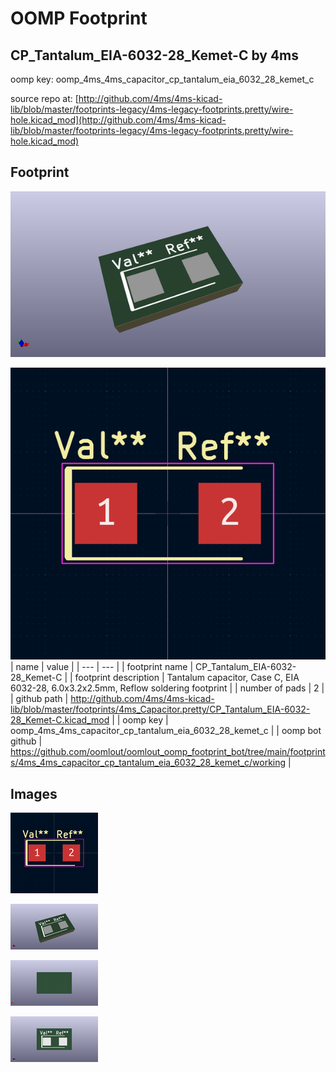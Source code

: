 # OOMP Footprint  
## CP_Tantalum_EIA-6032-28_Kemet-C  by 4ms  
  
oomp key: oomp_4ms_4ms_capacitor_cp_tantalum_eia_6032_28_kemet_c  
  
source repo at: [http://github.com/4ms/4ms-kicad-lib/blob/master/footprints-legacy/4ms-legacy-footprints.pretty/wire-hole.kicad_mod](http://github.com/4ms/4ms-kicad-lib/blob/master/footprints-legacy/4ms-legacy-footprints.pretty/wire-hole.kicad_mod)  
## Footprint  
  
[![working_kicad_pcb_3d.png](working_kicad_pcb_3d_600.png)](working_kicad_pcb_3d.png)  
  
[![working.png](working_600.png)](working.png)  
| name | value | 
| --- | --- | 
| footprint name | CP_Tantalum_EIA-6032-28_Kemet-C | 
| footprint description | Tantalum capacitor, Case C, EIA 6032-28, 6.0x3.2x2.5mm, Reflow soldering footprint | 
| number of pads | 2 | 
| github path | http://github.com/4ms/4ms-kicad-lib/blob/master/footprints/4ms_Capacitor.pretty/CP_Tantalum_EIA-6032-28_Kemet-C.kicad_mod | 
| oomp key | oomp_4ms_4ms_capacitor_cp_tantalum_eia_6032_28_kemet_c | 
| oomp bot github | https://github.com/oomlout/oomlout_oomp_footprint_bot/tree/main/footprints/4ms_4ms_capacitor_cp_tantalum_eia_6032_28_kemet_c/working | 
## Images  
  
[![working.png](working_140.png)](working.png)  
  
[![working_kicad_pcb_3d.png](working_kicad_pcb_3d_140.png)](working_kicad_pcb_3d.png)  
  
[![working_kicad_pcb_3d_back.png](working_kicad_pcb_3d_back_140.png)](working_kicad_pcb_3d_back.png)  
  
[![working_kicad_pcb_3d_front.png](working_kicad_pcb_3d_front_140.png)](working_kicad_pcb_3d_front.png)  
